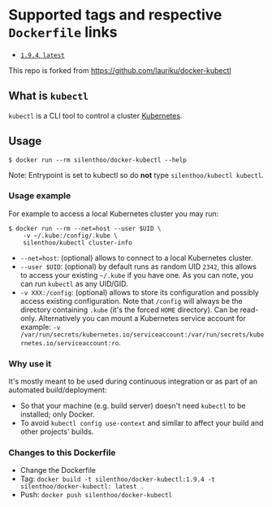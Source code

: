 # Supported tags and respective `Dockerfile` links

  * [`1.9.4`, `latest`](https://hub.docker.com/r/silenthoo/docker-kubectl/tags/)

This repo is forked from https://github.com/lauriku/docker-kubectl

## What is `kubectl`

`kubectl` is a CLI tool to control a cluster [Kubernetes](http://kubernetes.io/).

## Usage

    $ docker run --rm silenthoo/docker-kubectl --help

Note: Entrypoint is set to kubectl so do **not** type `silenthoo/kubectl kubectl`.

### Usage example

For example to access a local Kubernetes cluster you may run:

    $ docker run --rm --net=host --user $UID \
        -v ~/.kube:/config/.kube \
        silenthoo/kubectl cluster-info

  * `--net=host`: (optional) allows to connect to a local Kubernetes cluster.
  * `--user $UID`: (optional) by default runs as random UID `2342`, this allows to access your existing `~/.kube` if you have one. As you can note, you can run `kubectl` as any UID/GID.
  * `-v XXX:/config`: (optional) allows to store its configuration and possibly access existing configuration. Note that `/config` will always be the directory containing `.kube` (it's the forced `HOME` directory). Can be read-only. Alternatively you can mount a Kubernetes service account for example: `-v /var/run/secrets/kubernetes.io/serviceaccount:/var/run/secrets/kubernetes.io/serviceaccount:ro`.

### Why use it

It's mostly meant to be used during continuous integration or as part of an automated build/deployment:

  * So that your machine (e.g. build server) doesn't need `kubectl` to be installed; only Docker.
  * To avoid `kubectl config use-context` and similar to affect your build and other projects' builds.

### Changes to this Dockerfile

* Change the Dockerfile
* Tag: `docker build -t silenthoo/docker-kubectl:1.9.4 -t silenthoo/docker-kubectl: latest .`
* Push: `docker push silenthoo/docker-kubectl`
